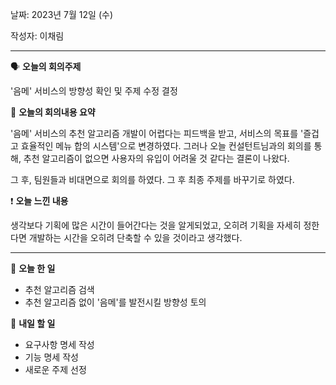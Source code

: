 날짜: 2023년 7월 12일 (수)

작성자: 이채림

---

<aside>

🗣 **오늘의 회의주제**

</aside>

'음메' 서비스의 방향성 확인 및 주제 수정 결정

<aside>

🎢 **오늘의 회의내용 요약**

</aside>

'음메' 서비스의 추천 알고리즘 개발이 어렵다는 피드백을 받고, 서비스의 목표를 '즐겁고 효율적인 메뉴 합의 시스템'으로 변경하였다. 그러나 오늘 컨설턴트님과의 회의를 통해, 추천 알고리즘이 없으면 사용자의 유입이 어려울 것 같다는 결론이 나왔다.

그 후, 팀원들과 비대면으로 회의를 하였다. 그 후 최종 주제를 바꾸기로 하였다.

<aside>

❗ **오늘 느낀 내용**

</aside>

생각보다 기획에 많은 시간이 들어간다는 것을 알게되었고, 오히려 기획을 자세히 정한다면 개발하는 시간을 오히려 단축할 수 있을 것이라고 생각했다.

---

<aside>

🎵 **오늘 한 일**

</aside>

- 추천 알고리즘 검색
- 추천 알고리즘 없이 '음메'를 발전시킬 방향성 토의
<aside>

🎵 **내일 할 일**

</aside>

- 요구사항 명세 작성
- 기능 명세 작성
- 새로운 주제 선정
